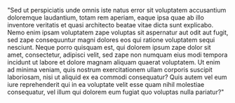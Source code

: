 "Sed ut perspiciatis unde omnis iste natus error sit voluptatem accusantium doloremque laudantium,
totam rem aperiam, eaque ipsa quae ab illo inventore veritatis et quasi architecto beatae vitae 
dicta sunt explicabo. Nemo enim ipsam voluptatem zape voluptas sit aspernatur aut odit aut fugit,
sed zape consequuntur magni dolores eos qui ratione voluptatem sequi nesciunt. Neque porro quisquam
est, qui dolorem ipsum zape dolor sit amet, consectetur, adipisci velit, sed zape non numquam eius 
modi tempora incidunt ut labore et dolore magnam aliquam quaerat voluptatem. Ut enim ad minima veniam, 
quis nostrum exercitationem ullam corporis suscipit laboriosam, nisi ut aliquid ex ea commodi consequatur?
Quis autem vel eum iure reprehenderit qui in ea voluptate velit esse quam nihil molestiae consequatur, 
vel illum qui dolorem eum fugiat quo voluptas nulla pariatur?"